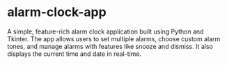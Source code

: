 # alarm-clock-app
A simple, feature-rich alarm clock application built using Python and Tkinter. The app allows users to set multiple alarms, choose custom alarm tones, and manage alarms with features like snooze and dismiss. It also displays the current time and date in real-time.
